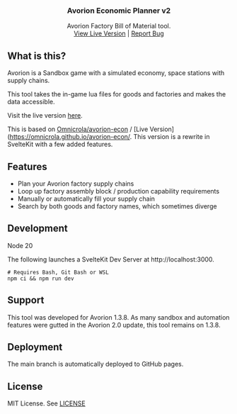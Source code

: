 <h3 align="center">Avorion Economic Planner v2</h3>
  <p align="center">
    Avorion Factory Bill of Material tool.
    <br />
    <a href="https://richardtreier.github.io/avorion-econ-v2">View Live Version</a> | 
    <a href="https://github.com/richardtreier/avorion-econ-v2/issues">Report Bug</a>
  </p>
</div>

## What is this?

Avorion is a Sandbox game with a simulated economy, space stations with supply chains.

This tool takes the in-game lua files for goods and factories and makes the data accessible.

Visit the live version [here](https://richardtreier.github.io/avorion-econ-v2/).

This is based on [Omnicrola/avorion-econ](https://github.com/Omnicrola/avorion-econ) / [Live Version](https://omnicrola.github.io/avorion-econ/. This version is a rewrite in SvelteKit with a few added features.

## Features

- Plan your Avorion factory supply chains
- Loop up factory assembly block / production capability requirements
- Manually or automatically fill your supply chain
- Search by both goods and factory names, which sometimes diverge

## Development

Node 20

The following launches a SvelteKit Dev Server at http://localhost:3000.

```shell script
# Requires Bash, Git Bash or WSL
npm ci && npm run dev
```

## Support

This tool was developed for Avorion 1.3.8. As many sandbox and automation features were gutted in the Avorion 2.0 update, this tool remains on 1.3.8.

## Deployment

The main branch is automatically deployed to GitHub pages.

## License

MIT License. See [LICENSE](./LICENSE)
